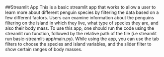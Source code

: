 ##Streamlit App
This is a basic streamlit app that works to allow a user to learn more about different penguin species by filtering the data based on a few different factors. Users can examine information about the penguins filtering on the island in which they live, what type of species they are, and also their body mass. To use this app, one should run the code using the streamlit run function, followed by the relative path of the file (i.e streamlit run basic-streamlit-app/main.py). While using the app, you can use the tab filters to choose the species and island variables, and the slider filter to show certain ranges of body masses. 

